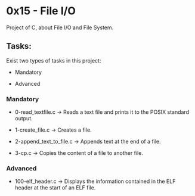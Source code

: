 # 0x15 - File I/O

Project of C, about File I/O and File System.

## Tasks:

Exist two types of tasks in this project:

- Mandatory

- Advanced

### Mandatory

- 0-read_textfile.c &rarr; Reads a text file and prints it to the POSIX standard output.

- 1-create_file.c &rarr; Creates a file.

- 2-append_text_to_file.c &rarr; Appends text at the end of a file.

- 3-cp.c &rarr; Copies the content of a file to another file.

### Advanced

- 100-elf_header.c &rarr; Displays the information contained in the ELF header at the start of an ELF file.
